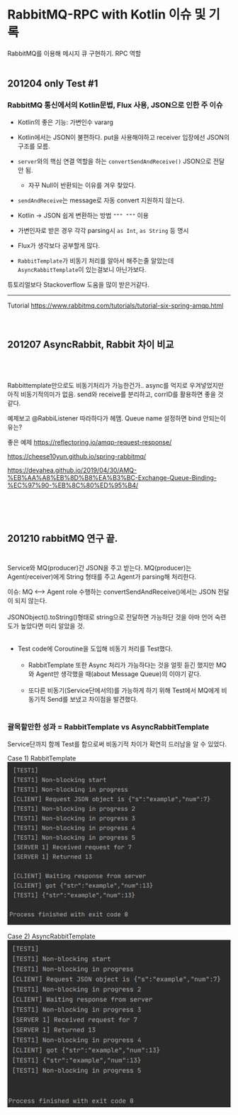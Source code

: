 # RabbitMQ-RPC with Kotlin 이슈 및 기록

RabbitMQ를 이용해 메시지 큐 구현하기. RPC 역할 <br><br>

## 201204 only Test #1
### RabbitMQ 통신에서의 Kotlin문법, Flux 사용, JSON으로 인한 주 이슈<br>

* Kotlin의 좋은 기능: 가변인수 vararg<br>

* Kotlin에서는 JSON이 불편하다. put을 사용해야하고 receiver 입장에선 JSON의 구조를 모름.<br>
* `server`와의 핵심 연결 역할을 하는 `convertSendAndReceive()` JSON으로 전달 안 됨.<br>
  * 자꾸 Null이 반환되는 이유를 겨우 찾았다.
* `sendAndReceive`는 message로 자동 convert 지원하지 않는다.<br>
* Kotlin -> JSON 쉽게 변환하는 방법 `""" """` 이용<br>
* 가변인자로 받은 경우 각각 parsing시 `as Int`, `as String` 등 명시<br>
* Flux가 생각보다 공부할게 많다.<br>
* `RabbitTemplate`가 비동기 처리를 알아서 해주는줄 알았는데 `AsyncRabbitTemplate`이 있는걸보니 아닌가보다.<br>


튜토리얼보다 Stackoverflow 도움을 많이 받은거같다.


-----------
Tutorial https://www.rabbitmq.com/tutorials/tutorial-six-spring-amqp.html<br><br><br>


## 201207 AsyncRabbit, Rabbit 차이 비교
<br><br><br>
Rabbittemplate만으로도 비동기처리가 가능한건가..
async를 억지로 우겨넣었지만 아직 비동기적의미가 없음. send와 receive를 분리하고, corrID를 활용하면 좋을 것 같다.

예제보고 @RabbiListener 따라하다가 헤맴. Queue name 설정하면 bind 안되는이유는?

좋은 예제 https://reflectoring.io/amqp-request-response/

https://cheese10yun.github.io/spring-rabbitmq/

https://devahea.github.io/2019/04/30/AMQ-%EB%AA%A8%EB%8D%B8%EA%B3%BC-Exchange-Queue-Binding-%EC%97%90-%EB%8C%80%ED%95%B4/

<br><br><br>

## 201210 rabbitMQ 연구 끝.<br><br>
Service와 MQ(producer)간 JSON을 주고 받는다. MQ(producer)는 Agent(receiver)에게 String 형태를 주고 Agent가 parsing해 처리한다.<br>

이슈: MQ <--> Agent role 수행하는 convertSendAndReceive()에서는 JSON 전달이 되지 않는다.<br><br>
JSONObject().toString()형태로 string으로 전달하면 가능하단 것을 아마 언어 숙련도가 높았다면 미리 알았을 것.<br><br>

* Test code에 Coroutine을 도입해 비동기 처리를 Test했다.<br><br>
  * RabbitTemplate 또한 Async 처리가 가능하다는 것을 얼핏 듣긴 했지만 MQ와 Agent만 생각했을 때(about Message Queue)의 이야기 같다.<br><br>
  * 또다른 비동기(Service단에서의)를 가능하게 하기 위해 Test에서 MQ에게 비동기적 Send를 보냈고 차이점을 발견했다.<br><br>
 
 ### 괄목할만한 성과 = RabbitTemplate vs AsyncRabbitTemplate<br>
 Service단까지 함께 Test를 함으로써 비동기적 차이가 확연히 드러남을 알 수 있었다.<br>
 
 Case 1) RabbitTemplate<br>
 <img src = "./images/rabbitTemplate.png">
 
 
 Case 2) AsyncRabbitTemplate<br>
 <img src = "./images/asyncRabbitTemplate.png">
